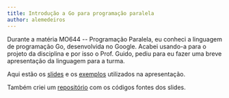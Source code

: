 ```yaml
---
title: Introdução a Go para programação paralela
author: alemedeiros
---
```


Durante a matéria MO644 -- Programação Paralela, eu conheci a linguagem de
programação Go, desenvolvida no Google. Acabei usando-a para o projeto da
disciplina e por isso o Prof. Guido, pediu para eu fazer uma breve apresentação
da linguagem para a turma.

Aqui estão os [slides](/files/go-intro/presentation.pdf) e os
[exemplos](/files/go-intro/examples/) utilizados na apresentação.

Também criei um [repositório](http://github.com/alemedeiros/go-intro) com os
códigos fontes dos slides.
